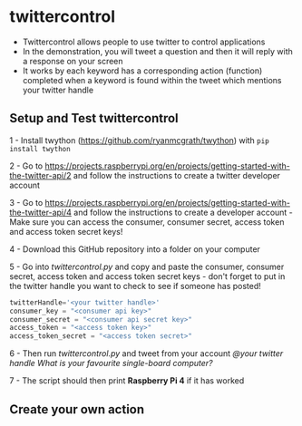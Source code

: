 # twittercontrol
* Twittercontrol allows people to use twitter to control applications
* In the demonstration, you will tweet a question and then it will reply with a response on your screen
* It works by each keyword has a corresponding action (function) completed when a keyword is found within the tweet which mentions your twitter handle


## Setup and Test twittercontrol

1 - Install twython (https://github.com/ryanmcgrath/twython) with ```pip install twython```

2 - Go to https://projects.raspberrypi.org/en/projects/getting-started-with-the-twitter-api/2 and follow the instructions to create a twitter developer account

3 - Go to https://projects.raspberrypi.org/en/projects/getting-started-with-the-twitter-api/4 and follow the instructions to create a developer account - Make sure you can access the consumer, consumer secret, access token and access token secret keys!

4 - Download this GitHub repository into a folder on your computer

5 - Go into *twittercontrol.py* and copy and paste the consumer, consumer secret, access token and access token secret keys - don't forget to put in the twitter handle you want to check to see if someone has posted!

```python
twitterHandle='<your twitter handle>'
consumer_key = "<consumer api key>"
consumer_secret = "<consumer api secret key>"
access_token = "<access token key>"
access_token_secret = "<access token secret>"
```

6 - Then run *twittercontrol.py* and tweet from your account *@your twitter handle What is your favourite single-board computer?*
  
7 - The script should then print **Raspberry Pi 4** if it has worked

## Create your own action




